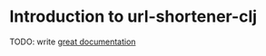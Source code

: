 # Introduction to url-shortener-clj

TODO: write [great documentation](http://jacobian.org/writing/what-to-write/)
